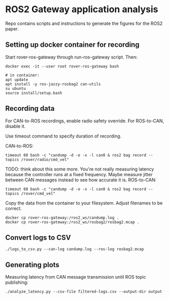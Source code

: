 # ROS2 Gateway application analysis

Repo contains scripts and instructions to generate the figures for the ROS2 paper.

## Setting up docker container for recording

Start rover-ros-gateway through run-ros-gateway script. Then:

```
docker exec -it --user root rover-ros-gateway bash

# in container:
apt update
apt install -y ros-jazzy-rosbag2 can-utils
su ubuntu
source install/setup.bash
```

## Recording data
For CAN-to-ROS recordings, enable radio safety override. For ROS-to-CAN, disable it.

Use timeout command to specify duration of recording.

CAN-to-ROS:
```
timeout 60 bash -c "candump -d -e -x -l can0 & ros2 bag record --topics /rover/radio/cmd_vel"
```

TODO: think about this some more. You're not really measuring latency because the controller runs at a fixed frequency. Maybe measure jitter between CAN messages instead to see how accurate it is.
ROS-to-CAN:
```
timeout 60 bash -c "candump -d -e -x -l can0 & ros2 bag record --topics /rover/cmd_vel"
```

Copy the data from the container to your filesystem. Adjust filenames to be correct.
```
docker cp rover-ros-gateway:/ros2_ws/candump.log .
docker cp rover-ros-gateway:/ros2_ws/rosbag2/rosbag2.mcap .
```

## Convert logs to CSV
```
./logs_to_csv.py --can-log candump.log --ros-log rosbag2.mcap
```
## Generating plots
Measuring latency from CAN message transmission until ROS topic publishing:
```
./analyze_latency.py --csv-file filtered-logs.csv --output-dir output
```
